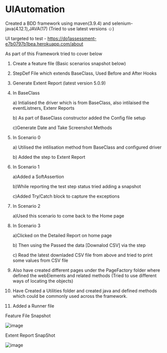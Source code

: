 # UIAutomation

Created a BDD framework using maven(3.9.4) and selenium-java(4.12.1),JAVA(17) (Tried to use latest versions ☺)

UI targeted to test - https://do1assessment-e7b0797b1bea.herokuapp.com/about

As part of this Framework tried to cover below 
1.	Create a feature file (Basic scenarios snapshot below)
2.	StepDef File which extends BaseClass, Used Before and After Hooks
3.	Generate Extent Report (latest version 5.0.9)
4.	In BaseClass

  	a) Intialised the driver which is from BaseClass, also intilaised the eventListners, Extenr Reports

  	 b) As part of BaseClass constructor added the Config file setup

  	c)Generate Date and Take Screenshot Methods
6.	In Scenario 0 

  	a) Utilised the intilisation method from BaseClass and configured driver

  	 b) Added the step to Extent Report
8.	In Scenario 1

  	a)Added a SoftAssertion

  	b)While reporting the test step status tried adding a snapshot 

  	c)Added Try/Catch block to capture the exceptions
10.	In Scenario 2

   	a)Used this scenario to come back to the Home page
12.	In Scenario 3

   	a)Clicked on the Detailed Report on home page

   	b) Then using the Passed the data [Downalod CSV] via the step

   	c) Read the latest downladed CSV file from above and tried to print some values from CSV file
14.	Also have created different pages under the PageFactory folder where defined the webElements and related methods (Tried      to use different ways of locating the objects)
15.	Have Created a Utilities folder and created java and defined methods which could be commonly used across the framework.
16.	Added a Runner file

Feature File Snapshot

![image](https://github.com/santhoshilaxmi/UIAutomation/assets/38223932/b1d17029-918d-4f95-a2c9-62a75705c2ea)

Extent Report SnapShot

![image](https://github.com/santhoshilaxmi/UIAutomation/assets/38223932/410ec068-8cd4-45a4-89c5-bb12ff8e2da5)



